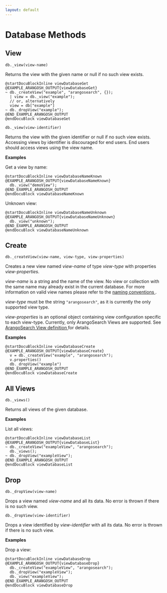 ```yaml
---
layout: default
---
```

Database Methods
================

View
----

<!-- arangod/V8Server/v8-views.cpp -->

`db._view(view-name)`

Returns the view with the given name or null if no such view exists.

    @startDocuBlockInline viewDatabaseGet
    @EXAMPLE_ARANGOSH_OUTPUT{viewDatabaseGet}
    ~ db._createView("example", "arangosearch", {});
      | view = db._view("example");
      // or, alternatively
      view = db["example"]
    ~ db._dropView("example");
    @END_EXAMPLE_ARANGOSH_OUTPUT
    @endDocuBlock viewDatabaseGet

`db._view(view-identifier)`

Returns the view with the given identifier or null if no such view exists.
Accessing views by identifier is discouraged for end users. End users should
access views using the view name.


**Examples**

Get a view by name:

    @startDocuBlockInline viewDatabaseNameKnown
    @EXAMPLE_ARANGOSH_OUTPUT{viewDatabaseNameKnown}
      db._view("demoView");
    @END_EXAMPLE_ARANGOSH_OUTPUT
    @endDocuBlock viewDatabaseNameKnown

Unknown view:

    @startDocuBlockInline viewDatabaseNameUnknown
    @EXAMPLE_ARANGOSH_OUTPUT{viewDatabaseNameUnknown}
      db._view("unknown");
    @END_EXAMPLE_ARANGOSH_OUTPUT
    @endDocuBlock viewDatabaseNameUnknown


Create
------

<!-- arangod/V8Server/v8-views.cpp -->

`db._createView(view-name, view-type, view-properties)`

Creates a new view named *view-name* of type *view-type* with properties
*view-properties*.

*view-name* is a string and the name of the view. No view or collection with the
same name may already exist in the current database. For more information on
valid view names please refer to the [naming conventions
](data-modeling-naming-conventions-readme.html).

*view-type* must be the string `"arangosearch"`, as it is currently the only
supported view type.

*view-properties* is an optional object containing view configuration specific
to each view-type. Currently, only ArangoSearch Views are supported. See
[ArangoSearch View definition
](../../Views/ArangoSearch/DetailedOverview.md#view-definitionmodification) for
details.

**Examples**

    @startDocuBlockInline viewDatabaseCreate
    @EXAMPLE_ARANGOSH_OUTPUT{viewDatabaseCreate}
      v = db._createView("example", "arangosearch");
      v.properties()
      db._dropView("example")
    @END_EXAMPLE_ARANGOSH_OUTPUT
    @endDocuBlock viewDatabaseCreate


All Views
---------

<!-- arangod/V8Server/v8-views.cpp -->

`db._views()`

Returns all views of the given database.


**Examples**

List all views:

    @startDocuBlockInline viewDatabaseList
    @EXAMPLE_ARANGOSH_OUTPUT{viewDatabaseList}
    ~ db._createView("exampleView", "arangosearch");
      db._views();
    ~ db._dropView("exampleView");
    @END_EXAMPLE_ARANGOSH_OUTPUT
    @endDocuBlock viewDatabaseList

Drop
----

<!-- arangod/V8Server/v8-views.cpp -->

`db._dropView(view-name)`

Drops a view named *view-name* and all its data. No error is thrown if there is
no such view.

`db._dropView(view-identifier)`

Drops a view identified by *view-identifier* with all its data. No error is
thrown if there is no such view.

**Examples**

Drop a view:

    @startDocuBlockInline viewDatabaseDrop
    @EXAMPLE_ARANGOSH_OUTPUT{viewDatabaseDrop}
      db._createView("exampleView", "arangosearch");
      db._dropView("exampleView");
      db._view("exampleView");
    @END_EXAMPLE_ARANGOSH_OUTPUT
    @endDocuBlock viewDatabaseDrop
